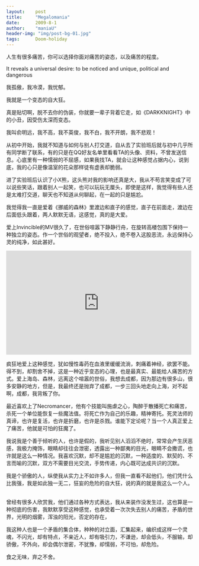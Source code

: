 ```yaml
---
layout:    post
title:     "Megalomania"
date:      2009-8-1
author:    "maniaU"
header-img: "img/post-bg-01.jpg"
tags:      Doom-holiday
---
```



人生有很多痛苦，你可以选择你面对痛苦的姿态，以及痛苦的程度。 ­

It reveals a universal desire: to be noticed and unique, political and dangerous ­

我孤傲，我冷漠，我忧郁。 ­

我就是一个变态的自大狂。 ­

真是贴切啊，脱不去你的伪装，你就要一辈子背着它走，如《DARKKNIGHT》中的小丑，因受伤太深而变态。 ­


我叫俞明远，我不高，我不英俊，我不白，我不开朗，我不悲观！ ­

从初中开始，我就不知道与如何与别人打交道，自从去了实验班后就与初中几乎所有同学断了联系，有的只是在QQ好友名单里看看TA的头像、资料，不曾发送信息。心底里有一种懦弱的不屈感，如果我找TA，就会让这种感觉占据内心，说到底，我的心只是像温室的花朵那样徒有虚表却脆弱。 ­

进了实验班后认识了小X熊，这头熊对我的影响还真是大，我从不苟言笑变成了可以说些笑话，跟着别人一起笑，也可以玩玩无厘头，即使是这样，我觉得有些人还是太难打交道，聊天也不知道从何聊起，在一起的只是尴尬。 ­

我觉得我一直是爱着《挪威的森林》里渡边和直子的感觉，直子在前面走，渡边在后面低头跟着，两人默默无语，这感觉，真的是大爱。 ­

爱上Invincible的MV很久了，在世俗喧嚣下静静行舟，在旋转高楼包围下保持一种独立的姿态。作一个世俗的观望者，绝不投入，绝不卷入这股恶流，永远保持心灵的纯净，如此甚好。 ­

<iframe src="https://player.vimeo.com/video/40111334" width="500" height="281" frameborder="0" webkitallowfullscreen mozallowfullscreen allowfullscreen></iframe>

疯狂地爱上这种感觉，犹如慢性毒药在血液里缓缓流淌，刺痛着神经，欲罢不能。得不到，却割舍不掉，这是一种近乎变态的心理，也是最真实、最能给人痛苦的方式。爱上海岛、森林，远离这个喧嚣的世俗，我想去成都，因为那边有很多山，很多安静的地方，但是，我最终还是抛弃了成都，一步三回头地走向上海，对不起啊，成都，我背叛了你。 ­

最近喜欢上了Necromancer，他有个技能叫施虐之心，陶醉于散播死亡和痛苦，杀死一个单位能恢复一些魔法值。将死亡作为自己的乐趣，精神寄托。死灵法师的真谛，也许是复活，也许是折磨，也许是杀戮。谁能下定论呢？当一个人真正爱上了痛苦，他就是可怕的狂魔了。 ­

我说我是个善于倾听的人，也许是假的，我听见别人滔滔不绝时，常常会产生厌恶感，我极力掩饰，眼睛却往往会泄密，透露出一种鄙夷的目光，眼睛不会撒谎，也许就是这么一种情况。我喜欢沉默，却不是尴尬的沉默，一种适度的、默契的、不言而喻的沉默，双方不需要目光交流，手势传递，内心既可达成共识的沉默。 ­

我是个骄傲的人，纵使我从实力上不如许多人，但我一直看不起他们，他们凭什么比我强，我是如此独一无二，狂妄的危险的自大狂，说的真的就是我这么一个人。 ­

曾经有很多人欣赏我，他们通过各种方式表达，我从来装作没发生过，这也算是一种彻底的伤害，我默默享受这种感觉，也承受着一次次失去别人的痛苦，矛盾的世界，光明的烟雾，浑浊的阳光，否定的存在， ­

我这种人也是一个矛盾的集合体，种种的对立面，汇集起来，编织成这样一个灵魂，不闪光，却有特点，不亲近人，却有吸引力，不谦逊，却会低头，不服输，却骄傲，不外向，却会偶尔泄密，不犹豫，却懦弱，不可怕，却危险。 ­

食之无味，弃之不舍。